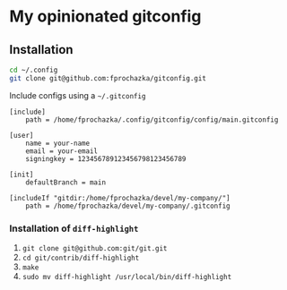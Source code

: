 # My opinionated gitconfig

## Installation

```bash
cd ~/.config
git clone git@github.com:fprochazka/gitconfig.git
```

Include configs using a `~/.gitconfig`

```.gitconfig
[include]
    path = /home/fprochazka/.config/gitconfig/config/main.gitconfig

[user]
    name = your-name
    email = your-email
    signingkey = 123456789123456798123456789

[init]
    defaultBranch = main

[includeIf "gitdir:/home/fprochazka/devel/my-company/"]
    path = /home/fprochazka/devel/my-company/.gitconfig
```

### Installation of `diff-highlight`

1. `git clone git@github.com:git/git.git`
2. `cd git/contrib/diff-highlight`
3. `make`
4. `sudo mv diff-highlight /usr/local/bin/diff-highlight`
